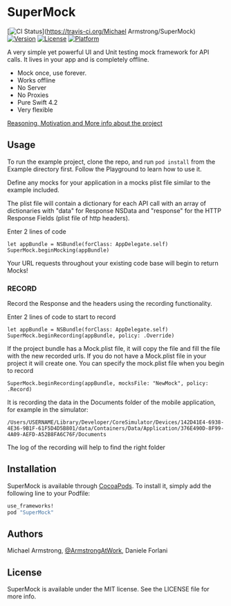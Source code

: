 # SuperMock

[![CI Status](http://img.shields.io/travis/michaelarmstrong/SuperMock.svg?style=flat)](https://travis-ci.org/Michael Armstrong/SuperMock)
[![Version](https://img.shields.io/cocoapods/v/SuperMock.svg?style=flat)](http://cocoapods.org/pods/SuperMock)
[![License](https://img.shields.io/cocoapods/l/SuperMock.svg?style=flat)](http://cocoapods.org/pods/SuperMock)
[![Platform](https://img.shields.io/cocoapods/p/SuperMock.svg?style=flat)](http://cocoapods.org/pods/SuperMock)

A very simple yet powerful UI and Unit testing mock framework for API calls. It lives in your app and is completely offline.

* Mock once, use forever.
* Works offline
* No Server
* No Proxies
* Pure Swift 4.2
* Very flexible

[Reasoning, Motivation and More info about the project](http://mike.kz/general/mocking-data-for-ui-testing-in-xcode-7/)


## Usage

To run the example project, clone the repo, and run `pod install` from the Example directory first.
Follow the Playground to learn how to use it.

Define any mocks for your application in a mocks plist file similar to the example included.

The plist file will contain a dictionary for each API call with an array of dictionaries with "data" for Response NSData and "response" for the HTTP Response Fields (plist file of http headers).

Enter 2 lines of code 
```
let appBundle = NSBundle(forClass: AppDelegate.self)
SuperMock.beginMocking(appBundle)
```

Your URL requests throughout your existing code base will begin to return Mocks!


### RECORD 
Record the Response and the headers using the recording functionality.

Enter 2 lines of code to start to record
```
let appBundle = NSBundle(forClass: AppDelegate.self)
SuperMock.beginRecording(appBundle, policy: .Override)
```
If the project bundle has a Mock.plist file, it will copy the file and fill the file with the new recorded urls. 
If you do not have a Mock.plist file in your project it will create one.
You can specify the mock.plist file when you begin to record
```
SuperMock.beginRecording(appBundle, mocksFile: "NewMock", policy: .Record)
```
It is recording the data in the Documents folder of the mobile application, for example in the simulator:
```
/Users/USERNAME/Library/Developer/CoreSimulator/Devices/142D41E4-6938-4E36-9B1F-61F5D4D5B801/data/Containers/Data/Application/376E490D-8F99-4A09-AEFD-A52B8FA6C76F/Documents
```

The log of the recording will help to find the right folder


## Installation

SuperMock is available through [CocoaPods](http://cocoapods.org). To install
it, simply add the following line to your Podfile:

```ruby
use_frameworks!
pod "SuperMock"
```

## Authors

Michael Armstrong, [@ArmstrongAtWork](http://twitter.com/ArmstrongAtWork), Daniele Forlani

## License

SuperMock is available under the MIT license. See the LICENSE file for more info.
